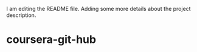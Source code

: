 I am editing the README file. Adding some more details about the project description.
# coursera-git-hub
